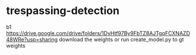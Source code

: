 # trespassing-detection
b1
https://drive.google.com/drive/folders/1DvHtf97By9FbTZ8AJTgqFCXNAZD48WRe?usp=sharing
download the weights or run create_model.py to gt weights

